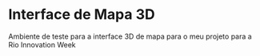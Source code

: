 # Interface de Mapa 3D
Ambiente de teste para a interface 3D de mapa para o meu projeto para a Rio Innovation Week
